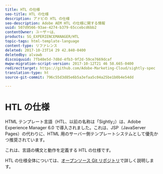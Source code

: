 ```yaml
---
title: HTL の仕様
seo-title: HTL の仕様
description: アドビの HTL の仕様
seo-description: Adobe AEM HTL の仕様に関する情報
uuid: 507d9566-93ae-4274-b379-65ccebcd6bb2
contentOwner: ユーザーは、
products: SG_EXPERIENCEMANAGER/HTL
topic-tags: html-template-language
content-type: リファレンス
deleted: 2017-10-23T14 29 42.840-0400
deletedby: alvawb
discoiquuid: 7fb48e5d-7d8d-4fb3-9f2d-59ce7669dcaf
mwpw-migration-script-version: 2017-10-12T21 46 58.665-0400
redirecttarget: https://github.com/Adobe-Marketing-Cloud/sightly-spec
translation-type: ht
source-git-commit: 796c55d3d85e6b5a3efaa5c04a25be1b0b4e54dd

---
```



# HTL の仕様

HTML テンプレート言語（HTL、以前の名称は「Sightly」）は、Adobe Experience Manager 6.0 で導入されました。これは、JSP（JavaServer Pages）の代わりに、HTML 用のサーバー側テンプレートシステムとして優先かつ推奨されています。

これは、言語の構文と動作を定義する HTL の仕様です。

HTL の仕様全体については、[オープンソース Git リポジトリ](https://github.com/adobe/htl-spec)で詳しく説明します。
